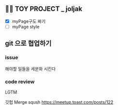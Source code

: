 ## 👩‍🎓 TOY PROJECT _ joljak
- [x] myPage구도 짜기
- [ ] myPage style

## git 으로 협업하기
### issue
해야할 일들을 세분화 시킨다

### code review
LGTM

깃헙 Merge sqush
https://meetup.toast.com/posts/122

